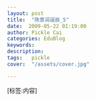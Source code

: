 ```yaml
---
layout: post  
title:  "陈景润诞辰_5"
date:  2009-05-22 01:19:00
author: Pickle Cai  
categories: EduBlog  
keywords: 
description:   
tags:	pickle   
cover:  "/assets/cover.jpg"  

---
```


[标签:内容]
